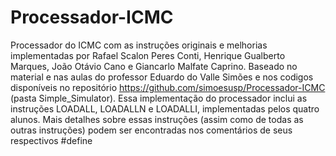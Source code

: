 # Processador-ICMC
Processador do ICMC com as instruções originais e melhorias implementadas por Rafael Scalon Peres Conti, Henrique Gualberto Marques, João Otávio Cano e Giancarlo Malfate Caprino.
Baseado no material e nas aulas do professor Eduardo do Valle Simões e nos codigos disponíveis no repositório https://github.com/simoesusp/Processador-ICMC (pasta Simple_Simulator).
Essa implementação do processador inclui as instruções LOADALL, LOADALLN e LOADALLI, implementadas pelos quatro alunos. Mais detalhes sobre essas instruções (assim como de todas as outras instruções) podem ser encontradas nos comentários de seus respectivos #define
